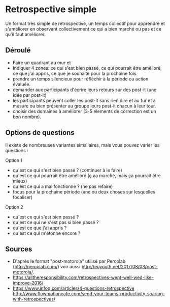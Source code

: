 <!--

---
title: Retrospective simple 
description: Un format très simple de retrospective, un temps collectif pour apprendre et s'améliorer en observant collectivement ce qui a bien marché ou pas et ce qu'il faut améliorer.
image_url: 
---

-->

# Retrospective simple

Un format très simple de retrospective, un temps collectif pour apprendre et s'améliorer en observant collectivement ce qui a bien marché ou pas et ce qu'il faut améliorer.

## Déroulé

- Faire un quadrant au mur et 
- Indiquer 4 zones: ce qui s'est bien passé, ce qui pourrait être amélioré, ce que j'ai appris, ce que je souhaite pour la prochaine fois
- prendre un temps silencieux pour réfléchir à la période ou action évaluée.
- demander aux participants d'écrire leurs retours sur des post-it (une idée par post-it) 
- les participants peuvent coller les post-it sans rien dire et au fur et à mesure ou bien présenter au groupe leurs post-it chacun à leur tour.
- choisir des domaines à améliorer (3-5 élements de correction est un bon nombre).

## Options de questions
Il existe de nombreuses variantes simailaires, mais vous pouvez varier les questions :

Option 1
- qu'est ce qui s'est bien passé ? (continuer à le faire)
- qu'est ce qui pourrait être amélioré (ç aa marché, mais ça pourrait être mieux)
- qu'est ce qui a mal fonctionné ? (ne pas refaire)
- focus pour la prochaine période (une ou deux choses sur lesquelles focaliser)

Option 2
- qu'est ce qui s'est bien passé ?
- qu'est ce qui ne s'est pas si bien passé ?
- qu'est ce que j'ai appris ?
- qu'est ce qui m'étonne encore ?



## Sources
- D'après le format "post-motorola" utilisé par Percolab (http://percolab.com/) voir aussi http://euyouth.net/2017/08/03/post-motorola/.
- https://alltheresponsibility.com/retrospectives-went-well-wed-like-improve-2016/
- https://www.infoq.com/articles/4-questions-retrospective
http://www.flowmotioncafe.com/send-your-teams-productivity-soaring-with-retrospectives/

